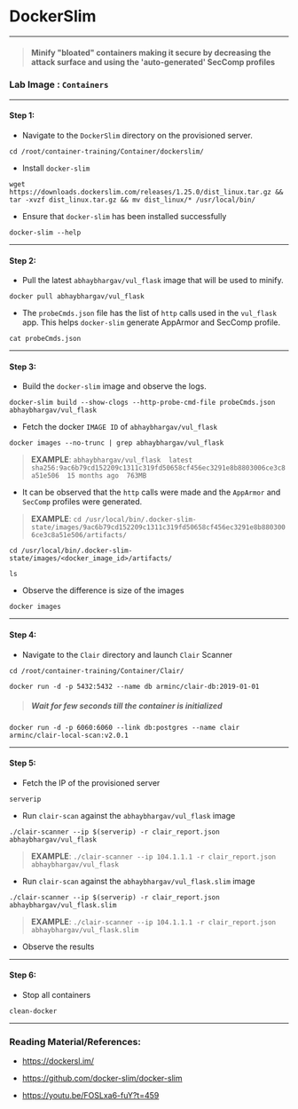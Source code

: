 # **DockerSlim**

---

> #### Minify "bloated" containers making it secure by decreasing the attack surface and using the 'auto-generated' SecComp profiles

### **Lab Image : `Containers`**

---

#### Step 1:

* Navigate to the `DockerSlim` directory on the provisioned server.

```commandline
cd /root/container-training/Container/dockerslim/
```

* Install `docker-slim`

```commandline
wget https://downloads.dockerslim.com/releases/1.25.0/dist_linux.tar.gz && tar -xvzf dist_linux.tar.gz && mv dist_linux/* /usr/local/bin/
```

* Ensure that `docker-slim` has been installed successfully

```commandline
docker-slim --help
```

---

#### Step 2:

* Pull the latest `abhaybhargav/vul_flask` image that will be used to minify.

```commandline
docker pull abhaybhargav/vul_flask
```

* The `probeCmds.json` file has the list of `http` calls used in the `vul_flask` app. This helps `docker-slim` generate AppArmor and SecComp profile.

```commandline
cat probeCmds.json
```

---

#### Step 3:

* Build the `docker-slim` image and observe the logs.

```commandline
docker-slim build --show-clogs --http-probe-cmd-file probeCmds.json abhaybhargav/vul_flask
```

* Fetch the docker `IMAGE ID` of `abhaybhargav/vul_flask`

```commandline
docker images --no-trunc | grep abhaybhargav/vul_flask
```

> **EXAMPLE**: `abhaybhargav/vul_flask  latest  sha256:9ac6b79cd152209c1311c319fd50658cf456ec3291e8b8803006ce3c8a51e506  15 months ago  763MB`

* It can be observed that the `http` calls were made and the `AppArmor` and `SecComp` profiles were generated.

> **EXAMPLE**: `cd /usr/local/bin/.docker-slim-state/images/9ac6b79cd152209c1311c319fd50658cf456ec3291e8b8803006ce3c8a51e506/artifacts/ `

```commandline
cd /usr/local/bin/.docker-slim-state/images/<docker_image_id>/artifacts/
```
```commandline
ls
```

* Observe the difference is size of the images

```commandline
docker images
```

---

#### Step 4:

* Navigate to the `Clair` directory and launch `Clair` Scanner

```commandline
cd /root/container-training/Container/Clair/
```
```commandline
docker run -d -p 5432:5432 --name db arminc/clair-db:2019-01-01
```

> ##### Wait for few seconds till the container is initialized

```commandline
docker run -d -p 6060:6060 --link db:postgres --name clair arminc/clair-local-scan:v2.0.1
```

---

#### Step 5:

* Fetch the IP of the provisioned server

```commandline
serverip
```

* Run `clair-scan` against the `abhaybhargav/vul_flask` image

```commandline
./clair-scanner --ip $(serverip) -r clair_report.json abhaybhargav/vul_flask
```

> **EXAMPLE**: `./clair-scanner --ip 104.1.1.1 -r clair_report.json abhaybhargav/vul_flask`

* Run `clair-scan` against the `abhaybhargav/vul_flask.slim` image

```commandline
./clair-scanner --ip $(serverip) -r clair_report.json abhaybhargav/vul_flask.slim
```

> **EXAMPLE**: `./clair-scanner --ip 104.1.1.1 -r clair_report.json abhaybhargav/vul_flask.slim`

* Observe the results

---

#### Step 6:

* Stop all containers

```commandline
clean-docker
```

---

### Reading Material/References:

* https://dockersl.im/

* https://github.com/docker-slim/docker-slim

* https://youtu.be/FOSLxa6-fuY?t=459